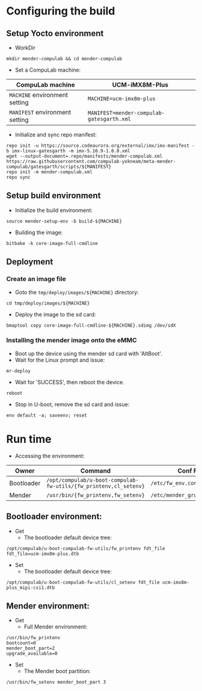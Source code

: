 # Configuring the build

## Setup Yocto environment

* WorkDir
```
mkdir mender-compulab && cd mender-compulab
```
* Set a CompuLab machine:

CompuLab machine | UCM-iMX8M-Plus |
--- | --- |
`MACHINE` environment setting| `MACHINE=ucm-imx8m-plus` |
`MANIFEST` environment setting| `MANIFEST=mender-compulab-gatesgarth.xml` |

* Initialize and sync repo manifest:
```
repo init -u https://source.codeaurora.org/external/imx/imx-manifest -b imx-linux-gatesgarth -m imx-5.10.9-1.0.0.xml
wget --output-document=.repo/manifests/mender-compulab.xml https://raw.githubusercontent.com/compulab-yokneam/meta-mender-compulab/gatesgarth/scripts/${MANIFEST}
repo init -m mender-compulab.xml
repo sync
```

## Setup build environment

* Initialize the build environment:
```
source mender-setup-env -b build-${MACHINE}
```
* Building the image:
```
bitbake -k core-image-full-cmdline
```

## Deployment
### Create an image file
* Goto the `tmp/deploy/images/${MACHINE}` directory:
```
cd tmp/deploy/images/${MACHINE}
```

* Deploy the image to the sd card:
```
bmaptool copy core-image-full-cmdline-${MACHINE}.sdimg /dev/sdX
```

### Installing the mender image onto the eMMC
* Boot up the device using the mender sd card with 'AltBoot'.
* Wait for the Linux prompt and issue:
```
mr-deploy
```
* Wait for 'SUCCESS', then reboot the device.
```
reboot
```
* Stop in U-boot, remove the sd card and issue:
```
env default -a; saveenv; reset
```

# Run time
* Accessing the environment:

Owner | Command | Conf File |
--- | --- | --- |
Bootloader|`/opt/compulab/u-boot-compulab-fw-utils/{fw_printenv,cl_setenv}`|`/etc/fw_env.config`
Mender|`/usr/bin/{fw_printenv,fw_setenv}`|`/etc/mender_grubenv.config`

## Bootloader environment:
* Get
  * The bootloader default device tree:
``` bashscript
/opt/compulab/u-boot-compulab-fw-utils/fw_printenv fdt_file
fdt_file=ucm-imx8m-plus.dtb
```
* Set
  * The bootloader default device tree:
``` bashscript
/opt/compulab/u-boot-compulab-fw-utils/cl_setenv fdt_file ucm-imx8m-plus_mipi-csi1.dtb
```

## Mender environment:
* Get
  * Full Mender environment:
``` bashscript
/usr/bin/fw_printenv
bootcount=0
mender_boot_part=2
upgrade_available=0
```
* Set
  * The Mender boot partition:
``` bashscript
/usr/bin/fw_setenv mender_boot_part 3
```
